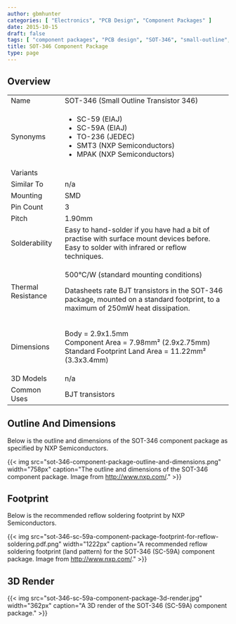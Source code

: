 ```yaml
---
author: gbmhunter
categories: [ "Electronics", "PCB Design", "Component Packages" ]
date: 2015-10-15
draft: false
tags: [ "component packages", "PCB design", "SOT-346", "small-outline", "transistor" ]
title: SOT-346 Component Package
type: page
---
```


## Overview

<table><tbody ><tr >
<td >Name
</td>
<td >SOT-346 (Small Outline Transistor 346)
</td></tr><tr >
<td >Synonyms
</td>
<td >
<ul>
<li>SC-59 (EIAJ)</li>
<li>SC-59A (EIAJ)</li>
<li>TO-236 (JEDEC)</li>
<li>SMT3 (NXP Semiconductors)</li>
<li>MPAK (NXP Semiconductors)</li>
</ul>
</td></tr><tr >
<td >Variants
</td>
<td > 
</td></tr><tr >
<td >Similar To
</td>
<td >n/a
</td></tr><tr >
<td >Mounting
</td>
<td >SMD
</td></tr><tr >
<td >Pin Count
</td>
<td > 3
</td></tr><tr >
<td >Pitch
</td>
<td > 1.90mm
</td></tr><tr >
<td >Solderability
</td>
<td >Easy to hand-solder if you have had a bit of practise with surface mount devices before. Easy to solder with infrared or reflow techniques.
</td></tr><tr >
<td >Thermal Resistance
</td>
<td >

500°C/W (standard mounting conditions)

Datasheets rate BJT transistors in the SOT-346 package, mounted on a standard footprint, to a maximum of 250mW heat dissipation.

</td></tr><tr >
<td >Dimensions
</td>
<td >

Body = 2.9x1.5mm  
Component Area = 7.98mm² (2.9x2.75mm)  
Standard Footprint Land Area = 11.22mm² (3.3x3.4mm)

</td></tr><tr >
<td >3D Models
</td>
<td >n/a
</td></tr><tr >
<td >Common Uses
</td>
<td >BJT transistors
</td></tr></tbody></table>

## Outline And Dimensions

Below is the outline and dimensions of the SOT-346 component package as specified by NXP Semiconductors.

{{< img src="sot-346-component-package-outline-and-dimensions.png" width="758px" caption="The outline and dimensions of the SOT-346 component package. Image from http://www.nxp.com/."  >}}

## Footprint

Below is the recommended reflow soldering footprint by NXP Semiconductors.

{{< img src="sot-346-sc-59a-component-package-footprint-for-reflow-soldering.pdf.png" width="1222px" caption="A recommended reflow soldering footprint (land pattern) for the SOT-346 (SC-59A) component package. Image from http://www.nxp.com/."  >}}

## 3D Render

{{< img src="sot-346-sc-59a-component-package-3d-render.jpg" width="362px" caption="A 3D render of the SOT-346 (SC-59A) component package."  >}}
